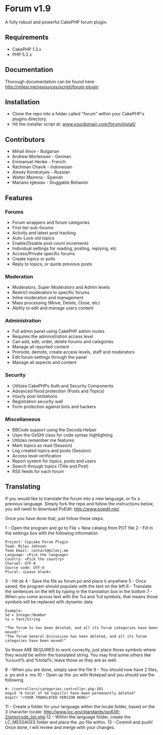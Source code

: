 # Forum v1.9 #

A fully robust and powerful CakePHP forum plugin.

## Requirements ##

* CakePHP 1.3.x
* PHP 5.2.x

## Documentation ##

Thorough documentation can be found here: http://milesj.me/resources/script/forum-plugin

## Installation ##

* Clone the repo into a folder called "forum" within your CakePHP's plugins directory.
* Hit the installer script at: www.yourdomain.com/forum/install/

## Contributors ##

* Mihail Ilinov - Bulgarian
* Andrew Mortensen - German
* Emmanuel Henke - French
* Rachman Chavik - Indonesian
* Alexey Kondratyev - Russian
* Walter Mairena - Spanish
* Mariano Iglesias - Sluggable Behavior

## Features ##

### Forums ###
* Forum wrappers and forum categories
* First tier sub-forums
* Activity and latest post tracking
* Auto-Lock old topics
* Enable/Disable post count increments
* Individual settings for reading, posting, replying, etc
* Access/Private specific forums
* Create topics or polls
* Reply to topics, or quote previous posts

### Moderation ###
* Moderators, Super Moderators and Admin levels
* Restrict moderators to specific forums
* Inline moderation and management
* Mass processing (Move, Delete, Close, etc)
* Ability to edit and manage users content

### Administration ###
* Full admin panel using CakePHP admin routes
* Requires the administration access level
* Can add, edit, order, delete forums and categories
* Manage all reported content
* Promote, demote, create access levels, staff and moderators
* Edit forum settings through the panel
* Manage all aspects and content

### Security ###
* Utilizes CakePHPs Auth and Security Components
* Advanced flood protection (Posts and Topics)
* Hourly post limitations
* Registration security wall
* Form protection against bots and hackers

### Miscellaneous ###
* BBCode support using the Decoda Helper
* Uses the GeSHi class for code syntax highlighting
* Utilizes remember me features
* Mark topics as read (Session)
* Log created topics and posts (Session)
* Access level verification
* Report system for topics, posts and users
* Search through topics (Title and Post)
* RSS feeds for each forum

## Translating ##

If you would like to translate the forum into a new language, or fix a previous language.
Simply fork the repo and follow the instructions below, you will need to download PoEdit: http://www.poedit.net/

Once you have done that, just follow these steps.

1 - Open the program and go to File > New catalog from POT file
2 - Fill in the settings box with the following information

	Project: Cupcake Forum Plugin
	Team: Miles Johnson
	Team Email: contact@milesj.me
	Language: <Pick the language>
	Country: <Pick the country>
	Charset: UTF-8
	Source code: UTF-8
	Plural: <Leave blank>

3 - Hit ok
4 - Save the file as forum.po and place it anywhere
5 - Once saved, the program should populate with the text on the left
6 - Translate the sentences on the left by typing in the translation box in the bottom
7 - When you come across text with the %s and %d symbols, that means those symbols will be replaced with dynamic data

	Example:
	%d = Integer/Number
	%s = Text/String

	"The forum %s has been deleted, and all its forum categories have been moved!"
	"The forum General Discussion has been deleted, and all its forum categories have been moved!"

So those ARE REQUIRED to work correctly, just place those symbols where they would be within the translated string.
You may find some others like %count% and %total%; leave those as they are as well.

8 - When you are done, simply save the file
9 - You should now have 2 files, a .po and a .mo
10 - Open up the .po with Notepad and you should see the following

	#: /controllers/categories_controller.php:101
	msgid "A total of %d topic(s) have been permanently deleted"
	msgstr "<YOUR TRANSLATED VERSION HERE>"

11 - Create a folder for your language within the locale folder, based on the 3 character locale: http://www.loc.gov/standards/iso639-2/php/code_list.php
12 - Within the language folder, create the LC_MESSAGES folder and place the .po file within.
13 - Commit and push! Once done, I will review and merge with your changes.
